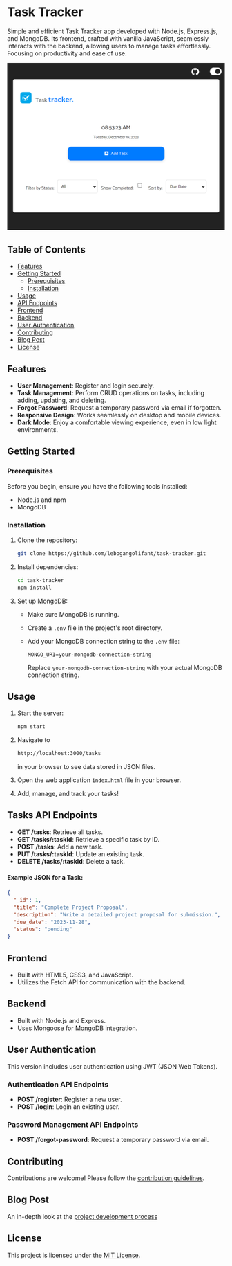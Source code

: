# Task Tracker

Simple and efficient Task Tracker app developed with Node.js, Express.js, and MongoDB. Its frontend, crafted with vanilla JavaScript, seamlessly interacts with the backend, allowing users to manage tasks effortlessly. Focusing on productivity and ease of use.

![Task Tracker App](img/task_tracker_app.png)

## Table of Contents

- [Features](#features)
- [Getting Started](#getting-started)
  - [Prerequisites](#prerequisites)
  - [Installation](#installation)
- [Usage](#usage)
- [API Endpoints](#api-endpoints)
- [Frontend](#frontend)
- [Backend](#backend)
- [User Authentication](#user-authentication)
- [Contributing](#contributing)
- [Blog Post](#blog-post)
- [License](#license)

## Features

- **User Management**: Register and login securely.
- **Task Management**: Perform CRUD operations on tasks, including adding, updating, and deleting.
- **Forgot Password**: Request a temporary password via email if forgotten.
- **Responsive Design**: Works seamlessly on desktop and mobile devices.
- **Dark Mode**: Enjoy a comfortable viewing experience, even in low light environments.

## Getting Started

### Prerequisites

Before you begin, ensure you have the following tools installed:

- Node.js and npm
- MongoDB

### Installation

1. Clone the repository:

   ```bash
   git clone https://github.com/lebogangolifant/task-tracker.git
   ```

2. Install dependencies:

   ```bash
   cd task-tracker
   npm install
   ```

3. Set up MongoDB:

   - Make sure MongoDB is running.
   - Create a `.env` file in the project's root directory.
   - Add your MongoDB connection string to the `.env` file: 

     ```
     MONGO_URI=your-mongodb-connection-string
     ```

     Replace `your-mongodb-connection-string` with your actual MongoDB connection string.


## Usage

1. Start the server:

   ```bash
   npm start
   ```
2. Navigate to
    ```bash
   http://localhost:3000/tasks
   ```
   in your browser to see data stored in  JSON files.

3. Open the web application ``index.html`` file in your browser.

4. Add, manage, and track your tasks!

## Tasks API Endpoints

- **GET /tasks**: Retrieve all tasks.
- **GET /tasks/:taskId**: Retrieve a specific task by ID.
- **POST /tasks**: Add a new task.
- **PUT /tasks/:taskId**: Update an existing task.
- **DELETE /tasks/:taskId**: Delete a task.


#### **Example JSON for a Task:**
```json
{
  "_id": 1,
  "title": "Complete Project Proposal",
  "description": "Write a detailed project proposal for submission.",
  "due_date": "2023-11-28",
  "status": "pending"
}
```

## Frontend

- Built with HTML5, CSS3, and JavaScript.
- Utilizes the Fetch API for communication with the backend.

## Backend

- Built with Node.js and Express.
- Uses Mongoose for MongoDB integration.

## User Authentication

This version includes user authentication using JWT (JSON Web Tokens). 

### Authentication API Endpoints

- **POST /register**: Register a new user.
- **POST /login**: Login an existing user.

### Password Management API Endpoints

- **POST /forgot-password**: Request a temporary password via email.

## Contributing

Contributions are welcome! Please follow the [contribution guidelines](CONTRIBUTING.md).

## Blog Post

An in-depth look at the [project development process](https://bit.ly/task_tracker_blog)

## License

This project is licensed under the [MIT License](LICENSE).
